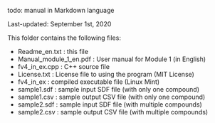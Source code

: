 todo: manual in Markdown language

Last-updated: September 1st, 2020

This folder contains the following files:

- Readme_en.txt           : this file
- Manual_module_1_en.pdf  : User manual for Module 1 (in English)
- fv4_in_ex.cpp           : C++ source file
- License.txt             : License file to using the program (MIT License)
- fv4_in_ex               : compiled executable file (Linux Mint)
- sample1.sdf             : sample input SDF file (with only one compound)
- sample1.csv             : sample output CSV file (with only one compound)
- sample2.sdf             : sample input SDF file (with multiple compounds)
- sample2.csv             : sample output CSV file (with multiple compounds)
